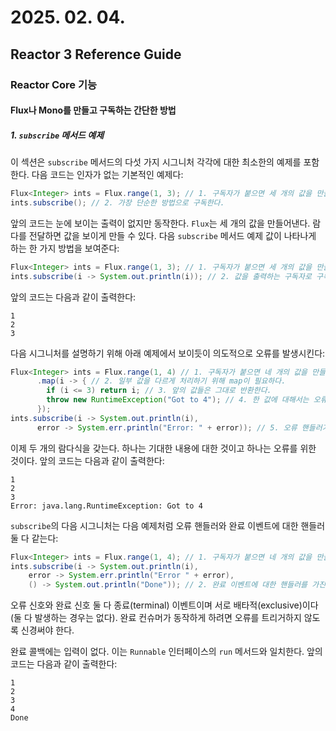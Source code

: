 # 2025. 02. 04.

## Reactor 3 Reference Guide

### Reactor Core 기능

#### Flux나 Mono를 만들고 구독하는 간단한 방법

##### 1. `subscribe` 메서드 예제

이 섹션은 `subscribe` 메서드의 다섯 가지 시그니처 각각에 대한 최소한의 예제를 포함한다. 다음 코드는 인자가 없는 기본적인 예제다:

```java
Flux<Integer> ints = Flux.range(1, 3); // 1. 구독자가 붙으면 세 개의 값을 만들어내는 `Flux`를 셋업한다.
ints.subscribe(); // 2. 가장 단순한 방법으로 구독한다.
```

앞의 코드는 눈에 보이는 출력이 없지만 동작한다. `Flux`는 세 개의 값을 만들어낸다. 람다를 전달하면 값을 보이게 만들 수 있다. 다음 `subscribe` 메서드 예제 값이 나타나게 하는 한 가지 방법을 보여준다:

```java
Flux<Integer> ints = Flux.range(1, 3); // 1. 구독자가 붙으면 세 개의 값을 만들어내는 `Flux`를 셋업한다.
ints.subscribe(i -> System.out.println(i)); // 2. 값을 출력하는 구독자로 구독한다.
```

앞의 코드는 다음과 같이 출력한다:

```
1
2
3
```

다음 시그니처를 설명하기 위해 아래 예제에서 보이듯이 의도적으로 오류를 발생시킨다:

```java
Flux<Integer> ints = Flux.range(1, 4) // 1. 구독자가 붙으면 네 개의 값을 만들어내는 `Flux`를 셋업한다.
      .map(i -> { // 2. 일부 값을 다르게 처리하기 위해 map이 필요하다.
        if (i <= 3) return i; // 3. 앞의 값들은 그대로 반환한다.
        throw new RuntimeException("Got to 4"); // 4. 한 값에 대해서는 오류를 발생시킨다.
      });
ints.subscribe(i -> System.out.println(i), 
      error -> System.err.println("Error: " + error)); // 5. 오류 핸들러가 포함된 구독자로 구독한다.
```

이제 두 개의 람다식을 갖는다. 하나는 기대한 내용에 대한 것이고 하나는 오류를 위한 것이다. 앞의 코드는 다음과 같이 출력한다:

```
1
2
3
Error: java.lang.RuntimeException: Got to 4
```

`subscribe`의 다음 시그니처는 다음 예제처럼 오류 핸들러와 완료 이벤트에 대한 핸들러 둘 다 같는다:

```java
Flux<Integer> ints = Flux.range(1, 4); // 1. 구독자가 붙으면 네 개의 값을 만들어내는 `Flux`를 셋업한다.
ints.subscribe(i -> System.out.println(i),
    error -> System.err.println("Error " + error),
    () -> System.out.println("Done")); // 2. 완료 이벤트에 대한 핸들러를 가진 구독자로 구독한다.
```

오류 신호와 완료 신호 둘 다 종료(terminal) 이벤트이며 서로 배타적(exclusive)이다(둘 다 발생하는 경우는 없다). 완료 컨슈머가 동작하게 하려면 오류를 트리거하지 않도록 신경써야 한다.

완료 콜백에는 입력이 없다. 이는 `Runnable` 인터페이스의 `run` 메서드와 일치한다. 앞의 코드는 다음과 같이 출력한다:

```
1
2
3
4
Done
```

